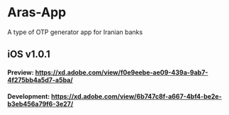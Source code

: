 # Aras-App
A type of OTP generator app for Iranian banks

## iOS v1.0.1

#### Preview: https://xd.adobe.com/view/f0e9eebe-ae09-439a-9ab7-4f275bb4a5d7-a5ba/
#### Development: https://xd.adobe.com/view/6b747c8f-a667-4bf4-be2e-b3eb456a79f6-3e27/
